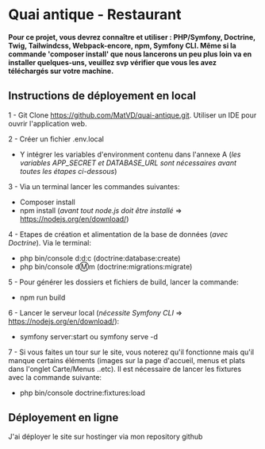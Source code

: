 # Quai antique - Restaurant

#### Pour ce projet, vous devrez connaître et utiliser : PHP/Symfony, Doctrine, Twig, Tailwindcss, Webpack-encore, npm, Symfony CLI. Même si la commande 'composer install' que nous lancerons un peu plus loin va en installer quelques-uns, veuillez svp vérifier que vous les avez téléchargés sur votre machine.

## Instructions de déployement en local  

1 - Git Clone https://github.com/MatVD/quai-antique.git. Utiliser un IDE pour ouvrir l'application web.

2 - Créer un fichier .env.local
- Y intégrer les variables d'environment contenu dans l'annexe A (_les variables APP_SECRET et DATABASE_URL sont nécessaires avant toutes les étapes ci-dessous_)

3 - Via un terminal lancer les commandes suivantes:
- Composer install
- npm install (_avant tout node.js doit être installé_ => https://nodejs.org/en/download/)

4 - Etapes de création et alimentation de la base de données (_avec Doctrine_). Via le terminal:
- php bin/console d:d:c (doctrine:database:create)
- php bin/console d:m:m (doctrine:migrations:migrate)

5 - Pour générer les dossiers et fichiers de build, lancer la commande:
- npm run build

6 - Lancer le serveur local (_nécessite Symfony CLI_ => https://nodejs.org/en/download/): 
- symfony server:start ou symfony serve -d

7 - Si vous faites un tour sur le site, vous noterez qu'il fonctionne mais qu'il manque certains éléments (images sur la page d'accueil, menus et plats dans l'onglet Carte/Menus ..etc). Il est nécessaire de lancer les fixtures avec la commande suivante:
- php bin/console doctrine:fixtures:load

  
## Déployement en ligne
J'ai déployer le site sur hostinger via mon repository github